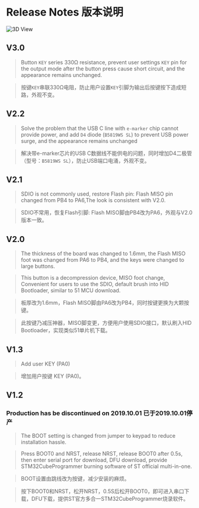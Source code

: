 # Release Notes 版本说明

![](/images/STM32F4x1-V22-3D.jpg "3D View")

## V3.0
> Button ` KEY ` series 330Ω resistance, prevent user settings ` KEY ` pin for the output mode after the button press cause short circuit, and the appearance remains unchanged.

> 按键`KEY`串联330Ω电阻，防止用户设置`KEY`引脚为输出后按键按下造成短路，外观不变。

## V2.2
> Solve the problem that the USB C line with `e-marker` chip cannot provide power, and add `D4` diode (`B5819WS SL`) to prevent USB power surge, and the appearance remains unchanged

> 解决带e-marker芯片的USB C数据线不能供电的问题，同时增加D4二极管（型号：`B5819WS SL`），防止USB端口电涌，外观不变。

## V2.1
> SDIO is not commonly used, restore Flash pin: Flash MISO pin changed from PB4 to PA6,The look is consistent with V2.0.

> SDIO不常用，恢复Flash引脚: Flash MISO脚由PB4改为PA6，外观与V2.0版本一致。

## V2.0
> The thickness of the board was changed to 1.6mm, the Flash MISO foot was changed from PA6 to PB4, and the keys were changed to large buttons.

> This button is a decompression device, MISO foot change, Convenient for users to use the SDIO, default brush into HID Bootloader, similar to 51 MCU download.

> 板厚改为1.6mm，Flash MISO脚由PA6改为PB4，同时按键更换为大颗按键。

> 此按键乃减压神器，MISO脚变更，方便用户使用SDIO接口，默认刷入HID Bootloader，实现类似51单片机下载。

## V1.3
> Add user KEY (PA0)

> 增加用户按键 KEY (PA0)。

## V1.2 
### Production has be discontinued on 2019.10.01 已于2019.10.01停产
> The BOOT setting is changed from jumper to keypad to reduce installation hassle.

> Press BOOT0 and NRST, release NRST, release BOOT0 after 0.5s, then enter serial port for download, DFU download, provide STM32CubeProgrammer burning software of ST official multi-in-one.

> BOOT设置由跳线改为按键，减少安装的麻烦。

> 按下BOOT0和NRST，松开NRST，0.5S后松开BOOT0，即可进入串口下载，DFU下载，提供ST官方多合一STM32CubeProgrammer烧录软件。
